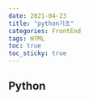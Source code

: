 ```yaml
---
date: 2021-04-23
title: "python기초"
categories: FrontEnd
tags: HTML
toc: true  
toc_sticky: true 
---
```


## Python
